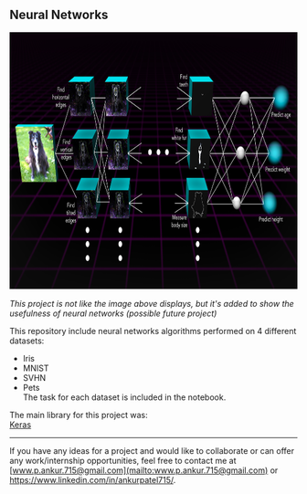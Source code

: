 ## Neural Networks 
<p align="left">
  <img width="800" height="450" src="https://github.com/ankur715/neural_networks/blob/master/neural_network_visual_final.jpg"> 
</p>

*This project is not like the image above displays, but it's added to show the usefulness of neural networks (possible future project)*

This repository include neural networks algorithms performed on 4 different datasets:
* Iris
* MNIST
* SVHN
* Pets  
The task for each dataset is included in the notebook.

The main library for this project was:  
[Keras](https://keras.io/#installation)

---
If you have any ideas for a project and would like to collaborate or can offer any work/internship opportunities, feel free to contact me at [www.p.ankur.715@gmail.com](mailto:www.p.ankur.715@gmail.com) or https://www.linkedin.com/in/ankurpatel715/.
